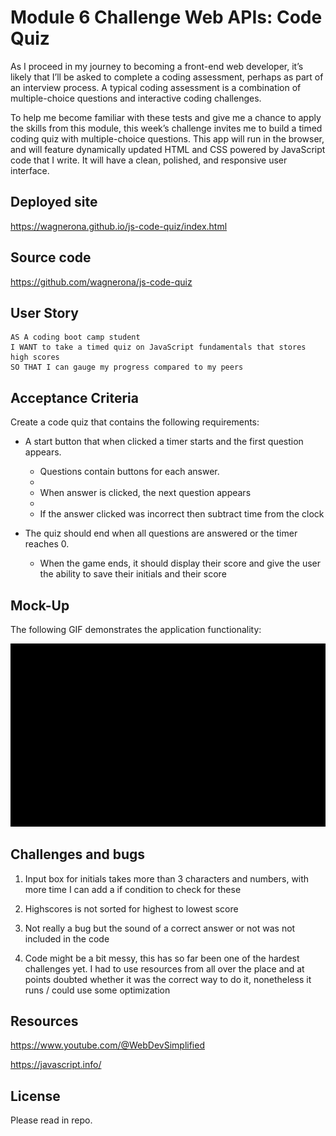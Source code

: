 # Module 6 Challenge Web APIs: Code Quiz

As I proceed in my journey to becoming a front-end web developer, it’s likely that I’ll be asked to complete a coding assessment, perhaps as part of an interview process. A typical coding assessment is a combination of multiple-choice questions and interactive coding challenges.

To help me become familiar with these tests and give me a chance to apply the skills from this module, this week’s challenge invites me to build a timed coding quiz with multiple-choice questions. This app will run in the browser, and will feature dynamically updated HTML and CSS powered by JavaScript code that I write. It will have a clean, polished, and responsive user interface.

## Deployed site

https://wagnerona.github.io/js-code-quiz/index.html

## Source code

https://github.com/wagnerona/js-code-quiz

## User Story

```
AS A coding boot camp student
I WANT to take a timed quiz on JavaScript fundamentals that stores high scores
SO THAT I can gauge my progress compared to my peers
```

## Acceptance Criteria

Create a code quiz that contains the following requirements:

- A start button that when clicked a timer starts and the first question appears.

  - Questions contain buttons for each answer.
  -
  - When answer is clicked, the next question appears
  -
  - If the answer clicked was incorrect then subtract time from the clock

- The quiz should end when all questions are answered or the timer reaches 0.

  - When the game ends, it should display their score and give the user the ability to save their initials and their score

## Mock-Up

The following GIF demonstrates the application functionality:

<img src = "./assets/gif/Coding Quiz.gif">

## Challenges and bugs

1. Input box for initials takes more than 3 characters and numbers, with more time I can add a if condition to check for these

2. Highscores is not sorted for highest to lowest score

3. Not really a bug but the sound of a correct answer or not was not included in the code

4. Code might be a bit messy, this has so far been one of the hardest challenges yet. I had to use resources from all over the place and at points doubted whether it was the correct way to do it, nonetheless it runs / could use some optimization

## Resources

https://www.youtube.com/@WebDevSimplified

https://javascript.info/

## License

Please read in repo.
